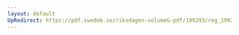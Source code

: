 ```yaml
---
layout: default
UpRedirect: https://pdf.swedeb.se/riksdagen-volumeG-pdf/199293/reg_199293/reg_199293_0516.pdf
---
```

